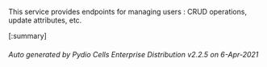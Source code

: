 






This service provides endpoints for managing users : CRUD operations, update attributes, etc.

[:summary]

###### Auto generated by Pydio Cells Enterprise Distribution v2.2.5 on 6-Apr-2021
